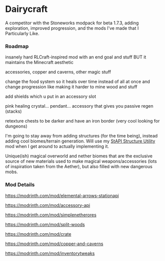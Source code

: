 # Dairycraft

A competitor with the Stoneworks modpack for beta 1.7.3, adding exploration, improved progression, and the mods I've
made that I Particularly Like.

### Roadmap

insanely hard RLCraft-inspired mod with an end goal and stuff
BUT it maintains the Minecraft aesthetic

accessories, copper and caverns, other magic stuff

change the food system so it heals over time instead of all at once
and change progression like making it harder to mine wood and stuff

add shields which u put in an accessory slot

pink healing crystal... pendant... accessory that gives you passive regen (stacks)

retexture chests to be darker and have an iron border (very cool looking for dungeons)

I'm going to stay away from adding structures (for the time being), instead adding cool biomes/terrain generation. Will
use my [StAPI Structure Utility](https://github.com/dairycultist/StAPI-Structure-Utility/) mod when I get around to
actually implementing it.

Unique(ish) magical overworld and nether biomes that are the exclusive source of new materials used to make magical
weapons/accessories (lots of inspiration taken from the Aether), but also filled with new dangerous mobs.

### Mod Details

https://modrinth.com/mod/elemental-arrows-stationapi

https://modrinth.com/mod/accessory-api

https://modrinth.com/mod/simplenetherores

https://modrinth.com/mod/split-woods

https://modrinth.com/mod/crate

https://modrinth.com/mod/copper-and-caverns

https://modrinth.com/mod/inventorytweaks
